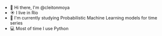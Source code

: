 - 👋 Hi there, I'm @cleitonmoya
- ☀️ I live in Rio 
- 📘 I'm currently studying Probabilistic Machine Learning models for time series
- 💻 Most of time I use Python
